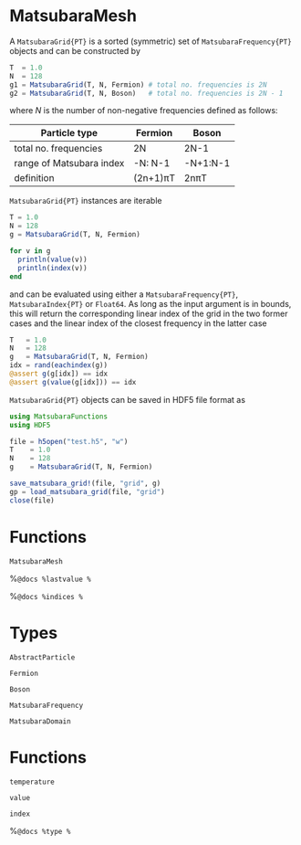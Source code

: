# MatsubaraMesh

A `MatsubaraGrid{PT}` is a sorted (symmetric) set of `MatsubaraFrequency{PT}` objects and can be constructed by

```julia
T  = 1.0
N  = 128
g1 = MatsubaraGrid(T, N, Fermion) # total no. frequencies is 2N 
g2 = MatsubaraGrid(T, N, Boson)   # total no. frequencies is 2N - 1
```

where $N$ is the number of non-negative frequencies defined as follows:

| Particle type            | Fermion  | Boson    |
|--------------------------|----------|----------|
| total no. frequencies    | 2N       | 2N-1     |
| range of Matsubara index | -N: N-1  | -N+1:N-1 |
| definition               | (2n+1)πT | 2nπT     |

`MatsubaraGrid{PT}` instances are iterable

```julia
T = 1.0
N = 128
g = MatsubaraGrid(T, N, Fermion)

for v in g
  println(value(v)) 
  println(index(v))
end
```

and can be evaluated using either a `MatsubaraFrequency{PT}`, `MatsubaraIndex{PT}` or `Float64`. As long as the input argument is in bounds, this will return the corresponding linear index of the grid in the two former cases and the linear index of the closest frequency in the latter case 

```julia
T   = 1.0
N   = 128
g   = MatsubaraGrid(T, N, Fermion)
idx = rand(eachindex(g))
@assert g(g[idx]) == idx 
@assert g(value(g[idx])) == idx 
```

`MatsubaraGrid{PT}` objects can be saved in HDF5 file format as

```julia
using MatsubaraFunctions 
using HDF5

file = h5open("test.h5", "w")
T    = 1.0
N    = 128
g    = MatsubaraGrid(T, N, Fermion)

save_matsubara_grid!(file, "grid", g) 
gp = load_matsubara_grid(file, "grid")
close(file)
```


# Functions



```@docs
MatsubaraMesh
```

%```@docs
%lastvalue
%```

%```@docs
%indices
%```





# Types

```@docs
AbstractParticle
```

```@docs
Fermion
```

```@docs
Boson
```

```@docs
MatsubaraFrequency
```


```@docs
MatsubaraDomain
```



# Functions

```@docs
temperature
```

```@docs
value
```

```@docs
index
```

%```@docs
%type
%```
